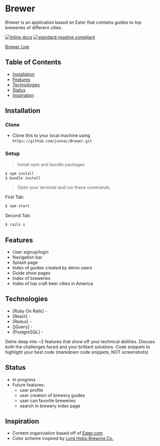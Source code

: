 # Brewer

Brewer is an application based on Eater that contains guides to top breweries of different cities.

[![Inline docs](http://inch-ci.org/github/junnac/brewer.svg?branch=master)](http://inch-ci.org/github/junnac/brewer)  [![standard-readme compliant](https://img.shields.io/badge/readme%20style-standard-brightgreen.svg?style=flat-square)](https://github.com/junnac/brewer) 

<a href="https://junnac-brewer.herokuapp.com/#/">Brewer Live</a>

## Table of Contents

* [Installation](#installation)
* [Features](#features)
* [Technologies](#technologies)
* [Status](#status)
* [Inspiration](#inspiration)

## <a name="Installation">Installation</a>
### Clone
* Clone this to your local machine using `https://github.com/junnac/Brewer.git`
### Setup
> Install npm and bundle packages
```sh
$ npm install
$ bundle install
```

> Open your terminal and run these commands.

First Tab:
```sh
$ npm start
```

Second Tab:
```sh
$ rails s
```

## <a name="features">Features</a>
* User signup/login
* Navigation bar
* Splash page
* Index of guides created by demo users
* Guide show pages
* Index of breweries
* Index of top craft beer cities in America

## <a name="technologies">Technologies</a>
* [Ruby On Rails] - 
* [React] -
* [Redux] -
* [jQuery] - 
* [PostgreSQL] -

Delve deep into ~2 features that show off your technical abilities. Discuss both the challenges faced and your brilliant solutions.
Code snippets to highlight your best code (markdown code snippets, NOT screenshots)

## <a name="status">Status</a>
* In progress
* Future features:
  * user profile
  * user creation of brewery guides
  * user can favorite breweries
  * search in brewery index page

## <a name="inspiration">Inspiration</a>
* Content organization based off of <a href="https://www.eater.com/">Eater.com</a>
* Color scheme inspired by <a href="https://lordhobobrewing.com/">Lord Hobo Brewing Co.</a>
